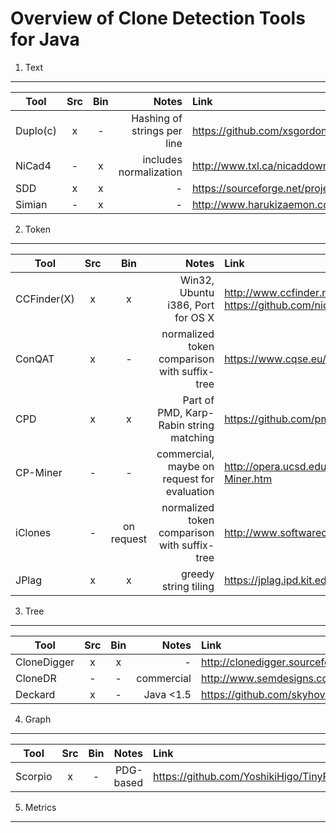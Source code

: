 Overview of Clone Detection Tools for Java
===========

1. Text
------
| Tool        | Src | Bin | Notes                       | Link 
| ----------- |:---:|:---:|----------------------------:|:-----
| Duplo(c)    | x   | -   | Hashing of strings per line | https://github.com/xsgordon/duplo-fork
| NiCad4      | -   | x   | includes normalization      | http://www.txl.ca/nicaddownload.html
| SDD         | x   | x   | -                           | https://sourceforge.net/projects/sddforeclipse/
| Simian      | -   | x   | -                           | http://www.harukizaemon.com/simian/index.html

2. Token
--------

| Tool        | Src | Bin | Notes        | Link 
| ----------- |:---:|:---:|-------------:|:-----
| CCFinder(X) | x   | x   | Win32, Ubuntu i386, Port for OS X | http://www.ccfinder.net/ccfinderx.html, https://github.com/nicbet/ccfinderx-osx
| ConQAT      | x   | -   | normalized token comparison with suffix-tree | https://www.cqse.eu/en/products/conqat/install/
| CPD         | x   | x   | Part of PMD, Karp-Rabin string matching | https://github.com/pmd/pmd
| CP-Miner    | -   | -   | commercial, maybe on request for evaluation | http://opera.ucsd.edu/Projects/ARTS/CP-Miner.htm
| iClones     | -   | on request | normalized token comparison with suffix-tree | http://www.softwareclones.org/geticlones.php
| JPlag       | x   | x   | greedy string tiling | https://jplag.ipd.kit.edu

3. Tree
--------

| Tool        | Src | Bin | Notes           | Link 
| ----------- |:---:|:---:|----------------:|:-----
| CloneDigger | x   | x   | -               | http://clonedigger.sourceforge.net/download.html
| CloneDR     | -   | -   | commercial      | http://www.semdesigns.com/products/clone/JavaCloneDR.html
| Deckard     | x   | -   | Java <1.5       | https://github.com/skyhover/Deckard

4. Graph
---------
| Tool        | Src | Bin | Notes           | Link 
| ----------- |:---:|:---:|----------------:|:-----
| Scorpio     | x   | -   | PDG-based       | https://github.com/YoshikiHigo/TinyPDG/tree/master/TinyPDG/src/yoshikihigo/tinypdg/scorpio

5. Metrics
----------

